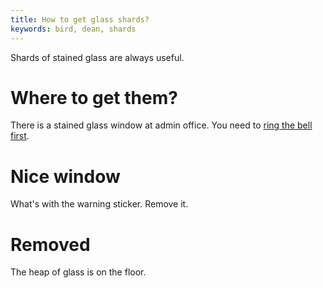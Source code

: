 ```yaml
---
title: How to get glass shards?
keywords: bird, dean, shards
---
```


Shards of stained glass are always useful.

# Where to get them?
There is a stained glass window at admin office. You need to [ring the bell first](020-bell.md).

# Nice window
What's with the warning sticker. Remove it.

# Removed
The heap of glass is on the floor.
